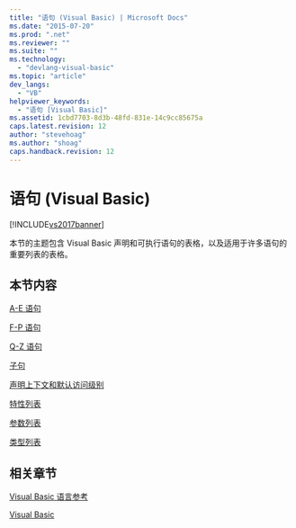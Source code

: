 ```yaml
---
title: "语句 (Visual Basic) | Microsoft Docs"
ms.date: "2015-07-20"
ms.prod: ".net"
ms.reviewer: ""
ms.suite: ""
ms.technology: 
  - "devlang-visual-basic"
ms.topic: "article"
dev_langs: 
  - "VB"
helpviewer_keywords: 
  - "语句 [Visual Basic]"
ms.assetid: 1cbd7703-8d3b-48fd-831e-14c9cc85675a
caps.latest.revision: 12
author: "stevehoag"
ms.author: "shoag"
caps.handback.revision: 12
---
```

# 语句 (Visual Basic)
[!INCLUDE[vs2017banner](../../../visual-basic/includes/vs2017banner.md)]

本节的主题包含 Visual Basic 声明和可执行语句的表格，以及适用于许多语句的重要列表的表格。  
  
## 本节内容  
 [A\-E 语句](../../../visual-basic/language-reference/statements/a-e-statements.md)  
  
 [F\-P 语句](../../../visual-basic/language-reference/statements/f-p-statements.md)  
  
 [Q\-Z 语句](../../../visual-basic/language-reference/statements/q-z-statements.md)  
  
 [子句](../../../visual-basic/language-reference/statements/clauses.md)  
  
 [声明上下文和默认访问级别](../../../visual-basic/language-reference/statements/declaration-contexts-and-default-access-levels.md)  
  
 [特性列表](../../../visual-basic/language-reference/statements/attribute-list.md)  
  
 [参数列表](../../../visual-basic/language-reference/statements/parameter-list.md)  
  
 [类型列表](../../../visual-basic/language-reference/statements/type-list.md)  
  
## 相关章节  
 [Visual Basic 语言参考](../../../visual-basic/language-reference/index.md)  
  
 [Visual Basic](../../../visual-basic/index.md)